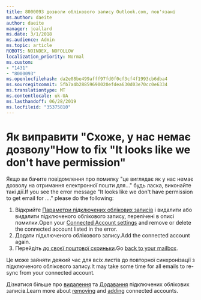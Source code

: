 ```yaml
---
title: 8000093 дозволи облікового запису Outlook.com, пов'язані
ms.author: daeite
author: daeite
manager: joallard
ms.date: 3/1/2018
ms.audience: Admin
ms.topic: article
ROBOTS: NOINDEX, NOFOLLOW
localization_priority: Normal
ms.custom:
- "1431"
- "8000093"
ms.openlocfilehash: da2e08be499afff97fd0f0cf3cf4f1993cb6dba4
ms.sourcegitcommit: 5fb7a4b28859690020efdea630d03e70cc0e6334
ms.translationtype: MT
ms.contentlocale: uk-UA
ms.lasthandoff: 06/28/2019
ms.locfileid: "35375810"
---
```

# <a name="how-to-fix-it-looks-like-we-dont-have-permission"></a><span data-ttu-id="8f542-102">Як виправити "Схоже, у нас немає дозволу"</span><span class="sxs-lookup"><span data-stu-id="8f542-102">How to fix "It looks like we don't have permission"</span></span>

<span data-ttu-id="8f542-103">Якщо ви бачите повідомлення про помилку "це виглядає як у нас немає дозволу на отримання електронної пошти для..." будь ласка, виконайте такі дії.</span><span class="sxs-lookup"><span data-stu-id="8f542-103">If you see the error message "It looks like we don't have permission to get email for ...." please do the following:</span></span>

1. <span data-ttu-id="8f542-104">Відкрийте [Параметри підключених облікових записів](https://outlook.live.com/mail/options/mail/accounts) і видалити або видалити підключеного облікового запису, перелічені в описі помилки.</span><span class="sxs-lookup"><span data-stu-id="8f542-104">Open your [Connected Account settings](https://outlook.live.com/mail/options/mail/accounts) and remove or delete the connected account listed in the error.</span></span>
2. <span data-ttu-id="8f542-105">Додати підключеного облікового запису.</span><span class="sxs-lookup"><span data-stu-id="8f542-105">Add the connected account again.</span></span>
3. <span data-ttu-id="8f542-106">Перейдіть [до своєї поштової скриньки](https://outlook.live.com/mail/inbox).</span><span class="sxs-lookup"><span data-stu-id="8f542-106">Go [back to your mailbox](https://outlook.live.com/mail/inbox).</span></span>

<span data-ttu-id="8f542-107">Це може зайняти деякий час для всіх листів до повторної синхронізації з підключеного облікового запису.</span><span class="sxs-lookup"><span data-stu-id="8f542-107">It may take some time for all emails to re-sync from your connected account.</span></span>

<span data-ttu-id="8f542-108">Дізнатися більше про [видалення](https://support.office.com/article/0b9a6b95-ff1b-46c1-bf60-d6b3b82c5ac8) та [Додавання](https://support.office.com/article/c5224df4-5885-4e79-91ba-523aa743f0ba) підключених облікових записів.</span><span class="sxs-lookup"><span data-stu-id="8f542-108">Learn more about [removing](https://support.office.com/article/0b9a6b95-ff1b-46c1-bf60-d6b3b82c5ac8) and [adding](https://support.office.com/article/c5224df4-5885-4e79-91ba-523aa743f0ba) connected accounts.</span></span>